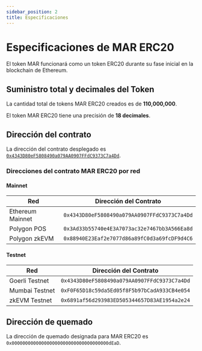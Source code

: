 ```yaml
---
sidebar_position: 2
title: Especificaciones
---
```


# Especificaciones de MAR ERC20

El token MAR funcionará como un token ERC20 durante su fase inicial en la blockchain de Ethereum.

## Suministro total y decimales del Token

La cantidad total de tokens MAR ERC20 creados es de **110,000,000**.

El token MAR ERC20 tiene una precisión de **18 decimales**.

## Dirección del contrato

La dirección del contrato desplegado es 
[`0x4343D80eF5808490a079AA0907FFdC9373C7a4Dd`](https://etherscan.io/address/0x4343D80eF5808490a079AA0907FFdC9373C7a4Dd).

### Direcciones del contrato MAR ERC20 por red

#### Mainnet

| Red           | Dirección del Contrato |
|---------------|------------------------|
| Ethereum Mainnet | `0x4343D80eF5808490a079AA0907FFdC9373C7a4Dd` |
| Polygon POS   | `0x3Ad33b55740e4E3A7073ac32e7467bb3A566Ea8d` |
| Polygon zkEVM | `0x88940E23Eaf2e7077d86a89fC0d3a69fcDF9d4C6` |

#### Testnet

| Red           | Dirección del Contrato |
|---------------|------------------------|
| Goerli Testnet | `0x4343D80eF5808490a079AA0907FFdC9373C7a4Dd` |
| Mumbai Testnet | `0xF0F65D18c59da5Ed05f8F5b97bCadA933CB4e054` |
| zkEVM Testnet | `0x6891af56d293983ED505344657D83AE1954a2e24` |

## Dirección de quemado

La dirección de quemado designada para MAR ERC20 es `0x000000000000000000000000000000000000dEaD`.
